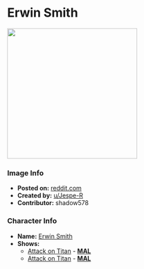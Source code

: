 # Erwin Smith

<img src="https://raw.githubusercontent.com/shadow578/Project-Padoru/master/Padoru/U_Jespe-R/attack-on-titan-erwin-smith.png" height="300">

### Image Info
* **Posted on:**     [reddit.com](https://www.reddit.com/r/Padoru/comments/fc17lu/daily_padoru_61_erwin_smith_attack_on_titan/)
* **Created by:**    [u/Jespe-R](https://github.com/shadow578/Project-Padoru/blob/master/table-of-contents/creators/uJespeR.md)
* **Contributor:**   shadow578

### Character Info
* **Name:**   [Erwin Smith](https://myanimelist.net/character/46496)
* **Shows:**
  * [Attack on Titan](https://github.com/shadow578/Project-Padoru/blob/master/table-of-contents/shows/AttackonTitan.md) - [__MAL__](https://myanimelist.net/anime/16498/Shingeki_no_Kyojin)
  * [Attack on Titan](https://github.com/shadow578/Project-Padoru/blob/master/table-of-contents/shows/AttackonTitan.md) - [__MAL__](https://myanimelist.net/manga/23390/Shingeki_no_Kyojin)


